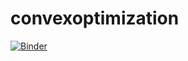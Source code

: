 # convexoptimization
[![Binder](https://mybinder.org/badge_logo.svg)](https://mybinder.org/v2/gh/axdiaz/convexoptimization/main)
